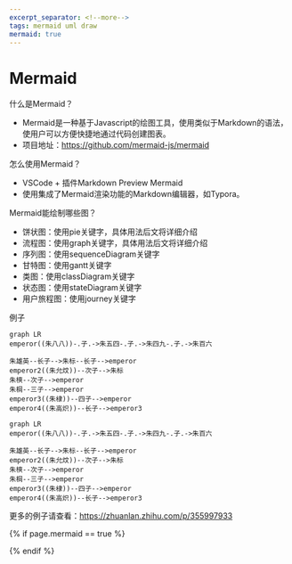 ```yaml
---
excerpt_separator: <!--more-->
tags: mermaid uml draw
mermaid: true
---
```


# Mermaid

什么是Mermaid？

* Mermaid是一种基于Javascript的绘图工具，使用类似于Markdown的语法，使用户可以方便快捷地通过代码创建图表。
* 项目地址：<https://github.com/mermaid-js/mermaid>

怎么使用Mermaid？

* VSCode + 插件Markdown Preview Mermaid
* 使用集成了Mermaid渲染功能的Markdown编辑器，如Typora。

Mermaid能绘制哪些图？

* 饼状图：使用pie关键字，具体用法后文将详细介绍
* 流程图：使用graph关键字，具体用法后文将详细介绍
* 序列图：使用sequenceDiagram关键字
* 甘特图：使用gantt关键字
* 类图：使用classDiagram关键字
* 状态图：使用stateDiagram关键字
* 用户旅程图：使用journey关键字

例子

```text
graph LR
emperor((朱八八))-.子.->朱五四-.子.->朱四九-.子.->朱百六

朱雄英--长子-->朱标--长子-->emperor
emperor2((朱允炆))--次子-->朱标
朱樉--次子-->emperor
朱棡--三子-->emperor
emperor3((朱棣))--四子-->emperor
emperor4((朱高炽))--长子-->emperor3
```

```mermaid
graph LR
emperor((朱八八))-.子.->朱五四-.子.->朱四九-.子.->朱百六

朱雄英--长子-->朱标--长子-->emperor
emperor2((朱允炆))--次子-->朱标
朱樉--次子-->emperor
朱棡--三子-->emperor
emperor3((朱棣))--四子-->emperor
emperor4((朱高炽))--长子-->emperor3
```

更多的例子请查看：<https://zhuanlan.zhihu.com/p/355997933>

{% if page.mermaid == true %}
<script src="https://cdnjs.cloudflare.com/ajax/libs/mermaid/8.0.0/mermaid.min.js"></script>
<script>
var config = {
    startOnLoad:true,
    theme: 'forest',
    flowchart:{
            useMaxWidth:false,
            htmlLabels:true
        }
};
mermaid.initialize(config);
window.mermaid.init(undefined, document.querySelectorAll('.language-mermaid'));
</script>
{% endif %}
